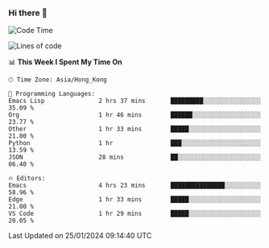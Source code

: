 ### Hi there 👋

<!--
**nicehiro/nicehiro** is a ✨ _special_ ✨ repository because its `README.md` (this file) appears on your GitHub profile.

Here are some ideas to get you started:

- 🔭 I’m currently working on ...
- 🌱 I’m currently learning ...
- 👯 I’m looking to collaborate on ...
- 🤔 I’m looking for help with ...
- 💬 Ask me about ...
- 📫 How to reach me: ...
- 😄 Pronouns: ...
- ⚡ Fun fact: ...
-->

<!--START_SECTION:waka-->
![Code Time](http://img.shields.io/badge/Code%20Time-199%20hrs%2017%20mins-blue)

![Lines of code](https://img.shields.io/badge/From%20Hello%20World%20I%27ve%20Written-2.6%20million%20lines%20of%20code-blue)

📊 **This Week I Spent My Time On** 

```text
🕑︎ Time Zone: Asia/Hong_Kong

💬 Programming Languages: 
Emacs Lisp               2 hrs 37 mins       █████████░░░░░░░░░░░░░░░░   35.09 % 
Org                      1 hr 46 mins        ██████░░░░░░░░░░░░░░░░░░░   23.77 % 
Other                    1 hr 33 mins        █████░░░░░░░░░░░░░░░░░░░░   21.00 % 
Python                   1 hr                ███░░░░░░░░░░░░░░░░░░░░░░   13.59 % 
JSON                     28 mins             ██░░░░░░░░░░░░░░░░░░░░░░░   06.40 % 

🔥 Editors: 
Emacs                    4 hrs 23 mins       ███████████████░░░░░░░░░░   58.96 % 
Edge                     1 hr 33 mins        █████░░░░░░░░░░░░░░░░░░░░   21.00 % 
VS Code                  1 hr 29 mins        █████░░░░░░░░░░░░░░░░░░░░   20.05 % 
```


 Last Updated on 25/01/2024 09:14:40 UTC
<!--END_SECTION:waka-->
